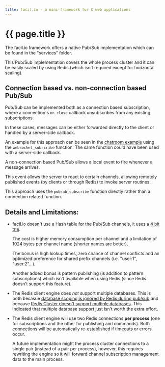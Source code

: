 ```yaml
---
title: facil.io - a mini-framework for C web applications
---
```

# {{ page.title }}

The facil.io framework offers a native Pub/Sub implementation which can be found in the "services" folder.

This Pub/Sub implementation covers the whole process cluster and it can be easily scaled by using Redis (which isn't required except for horizontal scaling).

## Connection based vs. non-connection based Pub/Sub

Pub/Sub can be implemented both as a connection based subscription, where a connection's `on_close` callback unsubscribes from any existing subscriptions.

In these cases, messages can be either forwarded directly to the client or handled by a server-side callback.

An example for this approach can be seen in the [chatroom example](/index.md#an-easy-chatroom-example) using the `websocket_subscribe` function. The same function could have been used with a server-side callback.

A non-connection based Pub/Sub allows a local event to fire whenever a message arrives.

This event allows the server to react to certain channels, allowing remotely published events (by clients or through Redis) to invoke server routines.

This approach uses the `pubsub_subscribe` function directly rather than a connection related function.

## Details and Limitations:

* facil.io doesn't use a Hash table for the Pub/Sub channels, it uses a [4 bit trie](https://en.wikipedia.org/wiki/Trie).

    The cost is higher memory consumption per channel and a limitation of 1024 bytes per channel name (shorter names are better).

    The bonus is high lookup times, zero chance of channel conflicts and an optimized preference for shared prefix channels (i.e. "user:1", "user:2"...).

    Another added bonus is pattern publishing (is addition to pattern subscriptions) which isn't available when using Redis (since Redis doesn't support this feature).

* The Redis client engine does *not* support multiple databases. This is both becasue [database scoping is ignored by Redis during pub/sub](https://redis.io/topics/pubsub#database-amp-scoping) and because [Redis Cluster doesn't support multiple databases](https://redis.io/topics/cluster-spec). This indicated that multiple database support just isn't worth the extra effort.

* The Redis client engine will use two Redis connections **per process** (one for subscriptions and the other for publishing and commands). Both connections will be automatically re-established if timeouts or errors occur.

    A future implementation might the process cluster connections to a single pair (instead of a pair per process), however, this requires rewriting the engine so it will forward channel subscription management data to the main process.
